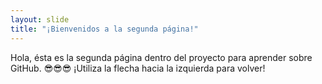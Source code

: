 ```yaml
---
layout: slide
title: "¡Bienvenidos a la segunda página!"
---
```

Hola, ésta es la segunda página dentro del proyecto para aprender sobre GitHub. 😎😎😎
¡Utiliza la flecha hacia la izquierda para volver!
